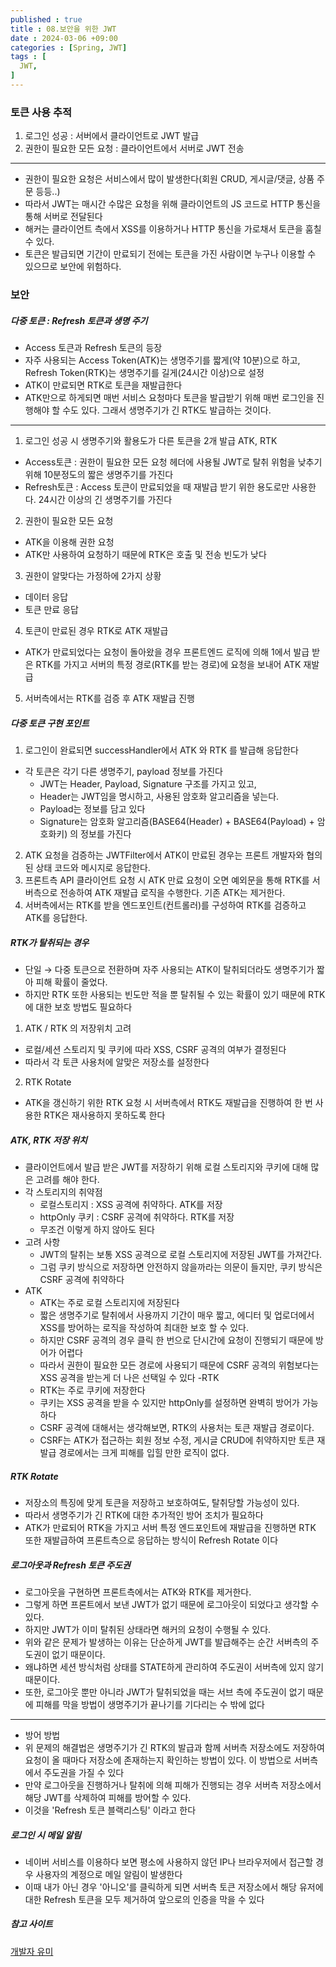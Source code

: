 ```yaml
---
published : true
title : 08.보안을 위한 JWT
date : 2024-03-06 +09:00
categories : [Spring, JWT]
tags : [
  JWT,
]
---
```

<!-- ![](/assets/img/Spring/aaaa.png){:style="border:1px solid #eaeaea; border-radius: 7px; padding: 0px;" } -->
<!-- ![](/assets/img/Security/1.png){:style="width:1000px"} -->

### 토큰 사용 추적
1. 로그인 성공 : 서버에서 클라이언트로 JWT 발급
2. 권한이 필요한 모든 요청 : 클라이언트에서 서버로 JWT 전송

<hr>

- 권한이 필요한 요청은 서비스에서 많이 발생한다(회원 CRUD, 게시글/댓글, 상품 주문 등등..)
- 따라서 JWT는 매시간 수많은 요청을 위해 클라이언트의 JS 코드로 HTTP 통신을 통해 서버로 전달된다
- 해커는 클라이언트 측에서 XSS를 이용하거나 HTTP 통신을 가로채서 토큰을 훔칠 수 있다.
- 토큰은 발급되면 기간이 만료되기 전에는 토큰을 가진 사람이면 누구나 이용할 수 있으므로 보안에 위험하다.

### 보안
##### 다중 토큰 : Refresh 토큰과 생명 주기
- Access 토큰과 Refresh 토큰의 등장
- 자주 사용되는 Access Token(ATK)는 생명주기를 짧게(약 10분)으로 하고, Refresh Token(RTK)는 생명주기를 길게(24시간 이상)으로 설정
- ATK이 만료되면 RTK로 토큰을 재발급한다
- ATK만으로 하게되면 매번 서비스 요청마다 토큰을 발급받기 위해 매번 로그인을 진행해야 할 수도 있다. 그래서 생명주기가 긴 RTK도 발급하는 것이다.

<hr>

1. 로그인 성공 시 생명주기와 활용도가 다른 토큰을 2개 발급 ATK, RTK
- Access토큰 : 권한이 필요한 모든 요청 헤더에 사용될 JWT로 탈취 위험을 낮추기 위해 10분정도의 짧은 생명주기를 가진다
- Refresh토큰 : Access 토큰이 만료되었을 때 재발급 받기 위한 용도로만 사용한다. 24시간 이상의 긴 생명주기를 가진다
2. 권한이 필요한 모든 요청
- ATK을 이용해 권한 요청
- ATK만 사용하여 요청하기 때문에 RTK은 호출 및 전송 빈도가 낮다
3. 권한이 알맞다는 가정하에 2가지 상황
- 데이터 응답
- 토큰 만료 응답
4. 토큰이 만료된 경우 RTK로 ATK 재발급
- ATK가 만료되었다는 요청이 돌아왔을 경우 프론트엔드 로직에 의해 1에서 발급 받은 RTK를 가지고 서버의 특정 경로(RTK를 받는 경로)에 요청을 보내어 ATK 재발급
5. 서버측에서는 RTK를 검증 후 ATK 재발급 진행

##### 다중 토큰 구현 포인트
1. 로그인이 완료되면 successHandler에서 ATK 와 RTK 를 발급해 응답한다
- 각 토큰은 각기 다른 생명주기, payload 정보를 가진다
  - JWT는 Header, Payload, Signature 구조를 가지고 있고, 
  - Header는 JWT임을 명시하고, 사용된 암호화 알고리즘을 넣는다.
  - Payload는 정보를 담고 있다
  - Signature는 암호화 알고리즘(BASE64(Header) + BASE64(Payload) + 암호화키) 의 정보를 가진다
2. ATK 요청을 검증하는 JWTFilter에서 ATK이 만료된 경우는 프론트 개발자와 협의된 상태 코드와 메시지로 응답한다.
3. 프론트측 API 클라이언트 요청 시 ATK 만료 요청이 오면 예외문을 통해 RTK를 서버측으로 전송하여 ATK 재발급 로직을 수행한다. 기존 ATK는 제거한다.
4. 서버측에서는 RTK를 받을 엔드포인트(컨트롤러)를 구성하여 RTK를 검증하고 ATK를 응답한다.

##### RTK가 탈취되는 경우
- 단일 → 다중 토큰으로 전환하며 자주 사용되는 ATK이 탈취되더라도 생명주기가 짧아 피해 확률이 줄었다.
- 하지만 RTK 또한 사용되는 빈도만 적을 뿐 탈취될 수 있는 확률이 있기 때문에 RTK에 대한 보호 방법도 필요하다
1. ATK / RTK 의 저장위치 고려
- 로컬/세션 스토리지 및 쿠키에 따라 XSS, CSRF 공격의 여부가 결정된다
- 따라서 각 토큰 사용처에 알맞은 저장소를 설정한다
2. RTK Rotate
- ATK을 갱신하기 위한 RTK 요청 시 서버측에서 RTK도 재발급을 진행하여 한 번 사용한 RTK은 재사용하지 못하도록 한다

##### ATK, RTK 저장 위치
- 클라이언트에서 발급 받은 JWT를 저장하기 위해 로컬 스토리지와 쿠키에 대해 많은 고려를 해야 한다.
- 각 스토리지의 취약점
  - 로컬스토리지 : XSS 공격에 취약하다. ATK를 저장
  - httpOnly 쿠키 : CSRF 공격에 취약하다. RTK를 저장
  - 무조건 이렇게 하지 않아도 된다
- 고려 사항
  - JWT의 탈취는 보통 XSS 공격으로 로컬 스토리지에 저장된 JWT를 가져간다.
  - 그럼 쿠키 방식으로 저장하면 안전하지 않을까라는 의문이 들지만, 쿠키 방식은 CSRF 공격에 취약하다
- ATK
  - ATK는 주로 로컬 스토리지에 저장된다
  - 짧은 생명주기로 탈취에서 사용까지 기간이 매우 짧고, 에디터 및 업로더에서 XSS를 방어하는 로직을 작성하여 최대한 보호 할 수 있다.
  - 하지만 CSRF 공격의 경우 클릭 한 번으로 단시간에 요청이 진행되기 때문에 방어가 어렵다
  - 따라서 권한이 필요한 모든 경로에 사용되기 때문에 CSRF 공격의 위험보다는 XSS 공격을 받는게 더 나은 선택일 수 있다
-RTK
  - RTK는 주로 쿠키에 저장한다
  - 쿠키는 XSS 공격을 받을 수 있지만 httpOnly를 설정하면 완벽히 방어가 가능하다
  - CSRF 공격에 대해서는 생각해보면, RTK의 사용처는 토큰 재발급 경로이다. 
  - CSRF는 ATK가 접근하는 회원 정보 수정, 게시글 CRUD에 취약하지만 토큰 재발급 경로에서는 크게 피해를 입힐 만한 로직이 없다.

##### RTK Rotate
- 저장소의 특징에 맞게 토큰을 저장하고 보호하여도, 탈취당할 가능성이 있다.
- 따라서 생명주기가 긴 RTK에 대한 추가적인 방어 조치가 필요하다
- ATK가 만료되어 RTK을 가지고 서버 특정 엔드포인트에 재발급을 진행하면 RTK 또한 재발급하여 프론트측으로 응답하는 방식이 Refresh Rotate 이다

##### 로그아웃과 Refresh 토큰 주도권
- 로그아웃을 구현하면 프론트측에서는 ATK와 RTK를 제거한다.
- 그렇게 하면 프론트에서 보낸 JWT가 없기 때문에 로그아웃이 되었다고 생각할 수 있다.
- 하지만 JWT가 이미 탈취된 상태라면 해커의 요청이 수행될 수 있다.
- 위와 같은 문제가 발생하는 이유는 단순하게 JWT를 발급해주는 순간 서버측의 주도권이 없기 때문이다.
- 왜냐하면 세션 방식처럼 상태를 STATE하게 관리하여 주도권이 서버측에 있지 않기 때문이다.
- 또한, 로그아웃 뿐만 아니라 JWT가 탈취되었을 때는 서브 측에 주도권이 없기 때문에 피해를 막을 방법이 생명주기가 끝나기를 기다리는 수 밖에 없다

<hr>

- 방어 방법
- 위 문제의 해결법은 생명주기가 긴 RTK의 발급과 함께 서버측 저장소에도 저장하여 요청이 올 때마다 저장소에 존재하는지 확인하는 방법이 있다. 이 방법으로 서버측에서 주도권을 가질 수 있다
- 만약 로그아웃을 진행하거나 탈취에 의해 피해가 진행되는 경우 서버측 저장소에서 해당 JWT를 삭제하여 피해를 방어할 수 있다.
- 이것을 'Refresh 토큰 블랙리스팅' 이라고 한다

##### 로그인 시 메일 알림
- 네이버 서비스를 이용하다 보면 평소에 사용하지 않던 IP나 브라우저에서 접근할 경우 사용자의 계정으로 메일 알림이 발생한다
- 이때 내가 아닌 경우 '아니오'를 클릭하게 되면 서버측 토큰 저장소에서 해당 유저에 대한 Refresh 토큰을 모두 제거하여 앞으로의 인증을 막을 수 있다

##### 참고 사이트
<a href="https://substantial-park-a17.notion.site/JWT-c0bc9713fc284858ac5b7b69a2403893">개발자 유미</a>
